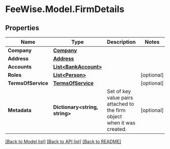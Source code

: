 # FeeWise.Model.FirmDetails

## Properties

Name | Type | Description | Notes
------------ | ------------- | ------------- | -------------
**Company** | [**Company**](Company.md) |  | 
**Address** | [**Address**](Address.md) |  | 
**Accounts** | [**List&lt;BankAccount&gt;**](BankAccount.md) |  | 
**Roles** | [**List&lt;Person&gt;**](Person.md) |  | [optional] 
**TermsOfService** | [**TermsOfService**](TermsOfService.md) |  | [optional] 
**Metadata** | **Dictionary&lt;string, string&gt;** | Set of key value pairs attached to the firm object when it was created. | [optional] 

[[Back to Model list]](../README.md#documentation-for-models) [[Back to API list]](../README.md#documentation-for-api-endpoints) [[Back to README]](../README.md)


